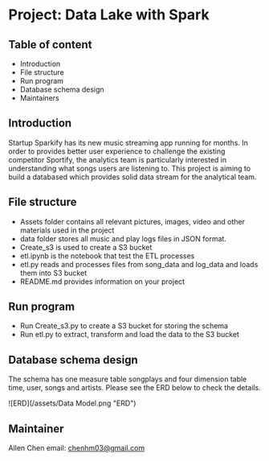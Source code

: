 
# Project: Data Lake with Spark

## Table of content

- Introduction
- File structure
- Run program
- Database schema design
- Maintainers


## Introduction

Startup Sparkify has its new music streaming app running for months. In order to provides better user experience to challenge the existing competitor Sportify, the analytics team is particularly interested in understanding what songs users are listening to. This project is aiming to build a databased which provides solid data stream for the analytical team.




## File structure

- Assets folder contains all relevant pictures, images, video and other materials used in the project
- data folder stores all music and play logs files in JSON format.
- Create_s3 is used to create a S3 bucket
- etl.ipynb is the notebook that test the ETL processes
- etl.py reads and processes files from song_data and log_data and loads them into S3 bucket
- README.md provides information on your project


## Run program
- Run Create_s3.py to create a S3 bucket for storing the schema
- Run etl.py to extract, transform and load the data to the S3 bucket


## Database schema design

The schema has one measure table songplays and four dimension table time, user, songs and artists. Please see the ERD below to check the details.

![ERD](/assets/Data Model.png "ERD")


## Maintainer

Allen Chen
email: chenhm03@gmail.com
